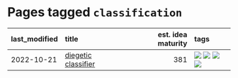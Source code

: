 # Pages tagged `classification`

|last_modified|title|est. idea maturity|tags
|:---|:---|---:|:---|
|2022-10-21|[diegetic classifier](../diegetic-classifier.md)|381|[![](https://img.shields.io/badge/tag-audio-ca4f5a)](../tags/audio.md) [![](https://img.shields.io/badge/tag-classification-274569)](../tags/classification.md) [![](https://img.shields.io/badge/tag-experimental-7c795e)](../tags/experimental.md) [![](https://img.shields.io/badge/tag-text2audio-fe6d78)](../tags/text2audio.md)|